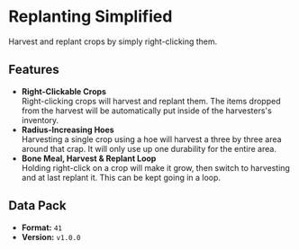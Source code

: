 # Replanting Simplified
Harvest and replant crops by simply right-clicking them.

## Features
- **Right-Clickable Crops**\
Right-clicking crops will harvest and replant them. The items dropped from the harvest will be automatically put inside of the harvesters's inventory.
- **Radius-Increasing Hoes**\
Harvesting a single crop using a hoe will harvest a three by three area around that crap. It will only use up one durability for the entire area.
- **Bone Meal, Harvest & Replant Loop**\
Holding right-click on a crop will make it grow, then switch to harvesting and at last replant it. This can be kept going in a loop.

## Data Pack
- **Format:** `41`
- **Version:** `v1.0.0`